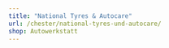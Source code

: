 ```yaml
---
title: "National Tyres & Autocare"
url: /chester/national-tyres-und-autocare/
shop: Autowerkstatt
---
```

